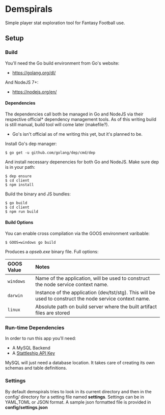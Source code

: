 # Demspirals
Simple player stat exploration tool for Fantasy Football use.

## Setup
### Build

You'll need the Go build environment from Go's website:

* https://golang.org/dl/

And NodeJS 7+:

* https://nodejs.org/en/
 
#### Dependencies 

The dependencies call both be managed in Go and NodeJS via their respective official* dependency management tools. As of this writing build is still manual, build tool will come later (makefile?). 
* Go's isn't official as of me writing this yet, but it's planned to be.

Install Go's dep manager:

    $ go get -u github.com/golang/dep/cmd/dep
    
And install necessary depenencies for both Go and NodeJS. Make sure dep is in your path:

    $ dep ensure
    $ cd client
    $ npm install

Build the binary and JS bundles:

    $ go build
    $ cd client
    $ npm run build
#### Build Options

You can enable cross compilation via the GOOS environment varibable:
	
	$ GOOS=windows go build

Produces a *opseb.exe* binary file.
Full options:

| GOOS Value         | Notes                                                                                            |
|:----------------------|:-------------------------------------------------------------------------------------------------------|
| `windows`             | Name of the application, will be used to construct the node service context name.    
| `darwin`         | Instance of the application (dev/tst/stg). This will be used to construct the node service context name. |
| `linux`           | Absolute path on build server where the built artifact files are stored |
    

### Run-time Dependencies
In order to run this app you'll need:
 * A MySQL Backend
 * A [Stattleship API Key](https://api.stattleship.com/)
 
 MySQL will just need a database location. It takes care of creating its own schemas and table definitions.
### Settings

By default demspirals tries to look in its current directory and then in the config/ directory for a setting file named **settings**. Settings can be in YAML,TOML or JSON format. A sample json formatted file is provided in **config/settings.json**
